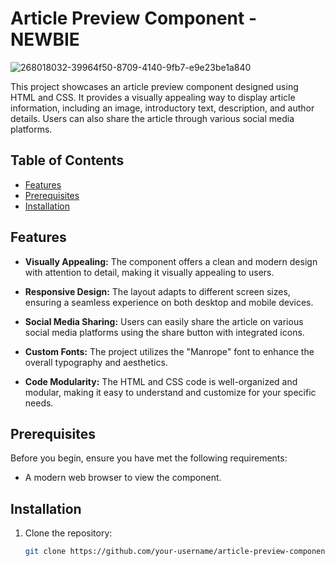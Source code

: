 # Article Preview Component - NEWBIE

![268018032-39964f50-8709-4140-9fb7-e9e23be1a840](https://github.com/AbidMashwani/article-preview-component/assets/145152805/0b1ac700-c8a9-4c69-918a-3fdbfd709193)


This project showcases an article preview component designed using HTML and CSS. It provides a visually appealing way to display article information, including an image, introductory text, description, and author details. Users can also share the article through various social media platforms.

## Table of Contents
- [Features](#features)
- [Prerequisites](#prerequisites)
- [Installation](#installation)


## Features

- **Visually Appealing:** The component offers a clean and modern design with attention to detail, making it visually appealing to users.

- **Responsive Design:** The layout adapts to different screen sizes, ensuring a seamless experience on both desktop and mobile devices.

- **Social Media Sharing:** Users can easily share the article on various social media platforms using the share button with integrated icons.

- **Custom Fonts:** The project utilizes the "Manrope" font to enhance the overall typography and aesthetics.

- **Code Modularity:** The HTML and CSS code is well-organized and modular, making it easy to understand and customize for your specific needs.

## Prerequisites

Before you begin, ensure you have met the following requirements:

- A modern web browser to view the component.

## Installation

1. Clone the repository:

   ```bash
   git clone https://github.com/your-username/article-preview-component.git

   
